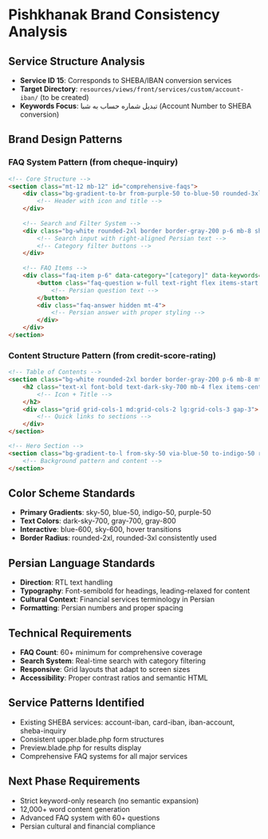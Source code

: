 # Pishkhanak Brand Consistency Analysis

## Service Structure Analysis
- **Service ID 15**: Corresponds to SHEBA/IBAN conversion services
- **Target Directory**: `resources/views/front/services/custom/account-iban/` (to be created)
- **Keywords Focus**: تبدیل شماره حساب به شبا (Account Number to SHEBA conversion)

## Brand Design Patterns

### FAQ System Pattern (from cheque-inquiry)
```html
<!-- Core Structure -->
<section class="mt-12 mb-12" id="comprehensive-faqs">
    <div class="bg-gradient-to-br from-purple-50 to-blue-50 rounded-3xl p-8 mb-8">
        <!-- Header with icon and title -->
    </div>
    
    <!-- Search and Filter System -->
    <div class="bg-white rounded-2xl border border-gray-200 p-6 mb-8 shadow-sm">
        <!-- Search input with right-aligned Persian text -->
        <!-- Category filter buttons -->
    </div>
    
    <!-- FAQ Items -->
    <div class="faq-item p-6" data-category="[category]" data-keywords="[keywords]">
        <button class="faq-question w-full text-right flex items-start justify-between group">
            <!-- Persian question text -->
        </button>
        <div class="faq-answer hidden mt-4">
            <!-- Persian answer with proper styling -->
        </div>
    </div>
</section>
```

### Content Structure Pattern (from credit-score-rating)
```html
<!-- Table of Contents -->
<section class="bg-white rounded-2xl border border-gray-200 p-6 mb-8 mt-8">
    <h2 class="text-xl font-bold text-dark-sky-700 mb-4 flex items-center gap-2">
        <!-- Icon + Title -->
    </h2>
    <div class="grid grid-cols-1 md:grid-cols-2 lg:grid-cols-3 gap-3">
        <!-- Quick links to sections -->
    </div>
</section>

<!-- Hero Section -->
<section class="bg-gradient-to-l from-sky-50 via-blue-50 to-indigo-50 rounded-3xl p-8 relative overflow-hidden mt-12 mb-12">
    <!-- Background pattern and content -->
</section>
```

## Color Scheme Standards
- **Primary Gradients**: sky-50, blue-50, indigo-50, purple-50
- **Text Colors**: dark-sky-700, gray-700, gray-800
- **Interactive**: blue-600, sky-600, hover transitions
- **Border Radius**: rounded-2xl, rounded-3xl consistently used

## Persian Language Standards
- **Direction**: RTL text handling
- **Typography**: Font-semibold for headings, leading-relaxed for content
- **Cultural Context**: Financial services terminology in Persian
- **Formatting**: Persian numbers and proper spacing

## Technical Requirements
- **FAQ Count**: 60+ minimum for comprehensive coverage
- **Search System**: Real-time search with category filtering
- **Responsive**: Grid layouts that adapt to screen sizes
- **Accessibility**: Proper contrast ratios and semantic HTML

## Service Patterns Identified
- Existing SHEBA services: account-iban, card-iban, iban-account, sheba-inquiry
- Consistent upper.blade.php form structures
- Preview.blade.php for results display
- Comprehensive FAQ systems for all major services

## Next Phase Requirements
- Strict keyword-only research (no semantic expansion)
- 12,000+ word content generation
- Advanced FAQ system with 60+ questions
- Persian cultural and financial compliance